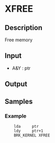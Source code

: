 # XFREE

## Description

Free memory

## Input

* A&Y : ptr

## Output


## Samples

### Example

``` ca65
    lda     ptr
    ldy     ptr+1
    BRK_KERNEL XFREE
```
